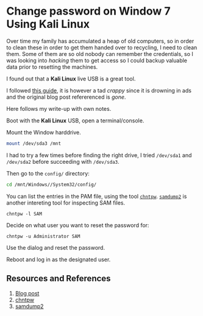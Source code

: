 # Change password on Window 7 Using Kali Linux

Over time my family has accumulated a heap of old computers, so in order to clean these in order to get them handed over to recycling, I need to clean them. Some of them are so old nobody can remember the credentials, so I was looking into _hacking_ them to get access so I could backup valuable data prior to resetting the machines.

I found out that a **Kali Linux** live USB is a great tool.

I followed [this guide][GUIDE], it is however a tad _crappy_ since it is drowning in ads and the original blog post refererenced is _gone_.

Here follows my write-up with own notes.

Boot with the **Kali Linux** USB, open a terminal/console.

Mount the Window harddrive.

```zsh
mount /dev/sda3 /mnt
```

I had to try a few times before finding the right drive, I tried `/dev/sda1` and `/dev/sda2` before succeeding with `/dev/sda3`.

Then go to the `config/` directory:

```zsh
cd /mnt/Windows//System32/config/
```

You can list the entries in the PAM file, using the tool [`chntpw`][chntpw]. [`samdump2`][samdump2] is another intereting tool for inspecting SAM files.

```
chntpw -l SAM
```

Decide on what user you want to reset the password for:

```
chntpw -u Administrator SAM
```

Use the dialog and reset the password.

Reboot and log in as the designated user.

## Resources and References

1. [Blog post][GUIDE]
2. [chntpw][chntpw]
3. [samdump2][samdump2]

[GUIDE]: https://null-byte.wonderhowto.com/forum/crack-window-password-with-kali-live-usb-0170855/
[chntpw]: https://www.kali.org/tools/chntpw/
[samdump2]: https://www.kali.org/tools/samdump2/
